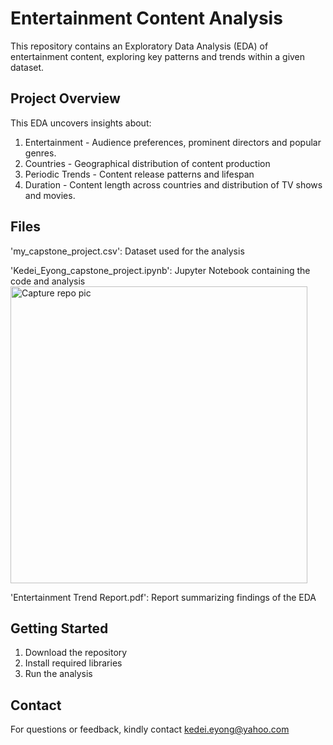 
# Entertainment Content Analysis

This repository contains an Exploratory Data Analysis (EDA) of entertainment content, exploring key patterns and trends within a given dataset.

## Project Overview

This EDA uncovers insights about:
1. Entertainment - Audience preferences, prominent directors and popular genres.
2. Countries - Geographical distribution of content production
3. Periodic Trends - Content release patterns and lifespan
4. Duration - Content length across countries and distribution of TV shows and movies.

## Files

'my_capstone_project.csv': Dataset used for the analysis

'Kedei_Eyong_capstone_project.ipynb': Jupyter Notebook containing the code and analysis
<img width="475" alt="Capture repo pic" src="https://github.com/user-attachments/assets/2f7d6544-3155-4c48-9232-39a5fe67e1f3" />

'Entertainment Trend Report.pdf': Report summarizing findings of the EDA

## Getting Started

1. Download the repository
2. Install required libraries
3. Run the analysis


## Contact
For questions or feedback, kindly contact kedei.eyong@yahoo.com

